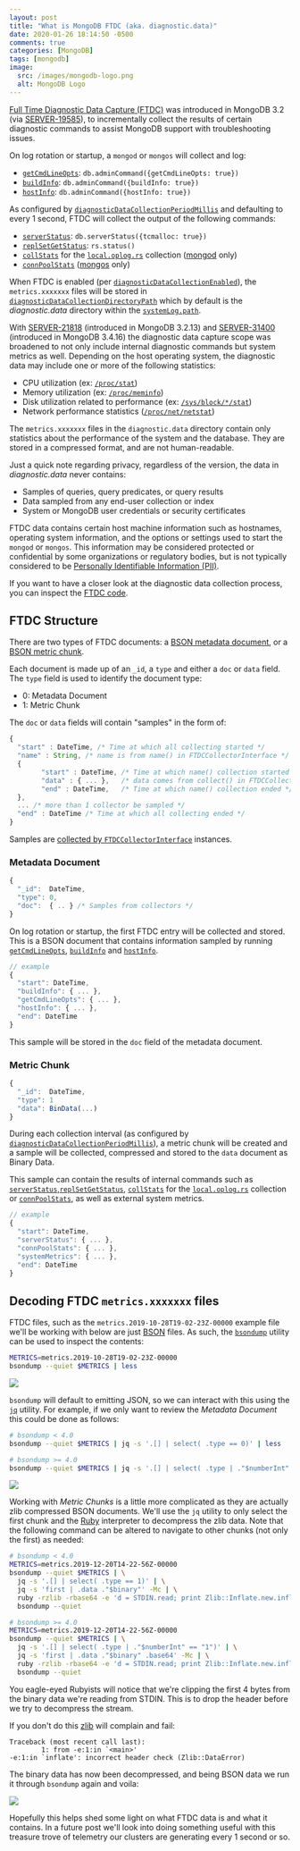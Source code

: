 ```yaml
---
layout: post
title: "What is MongoDB FTDC (aka. diagnostic.data)"
date: 2020-01-26 18:14:50 -0500
comments: true
categories: [MongoDB]
tags: [mongodb]
image:
  src: /images/mongodb-logo.png
  alt: MongoDB Logo
---
```


[Full Time Diagnostic Data Capture (FTDC)](https://docs.mongodb.com/manual/administration/analyzing-mongodb-performance/#full-time-diagnostic-data-capture) was introduced in MongoDB 3.2 (via [SERVER-19585](https://jira.mongodb.org/browse/SERVER-19585)), to incrementally collect the results of certain diagnostic commands to assist MongoDB support with troubleshooting issues.

On log rotation or startup, a `mongod` or `mongos` will collect and log:

- [`getCmdLineOpts`](https://docs.mongodb.com/manual/reference/command/getCmdLineOpts/): `db.adminCommand({getCmdLineOpts: true})`
- [`buildInfo`](https://docs.mongodb.com/manual/reference/command/buildInfo/): `db.adminCommand({buildInfo: true})`
- [`hostInfo`](https://docs.mongodb.com/manual/reference/command/hostInfo/): `db.adminCommand({hostInfo: true})`

As configured by [`diagnosticDataCollectionPeriodMillis`](https://docs.mongodb.com/manual/reference/parameters/index.html#param.diagnosticDataCollectionPeriodMillis) and defaulting to every 1 second, FTDC will collect the output of the following commands:

- [`serverStatus`](https://docs.mongodb.com/manual/reference/command/serverStatus/): `db.serverStatus({tcmalloc: true})`
- [`replSetGetStatus`](https://docs.mongodb.com/manual/reference/command/replSetGetStatus/): `rs.status()`
- [`collStats`](https://docs.mongodb.com/manual/reference/command/collStats/) for the [`local.oplog.rs`](https://docs.mongodb.com/manual/reference/local-database/#local.oplog.rs) collection ([mongod](https://docs.mongodb.com/manual/reference/program/mongod/#bin.mongod) only)
- [`connPoolStats`](https://docs.mongodb.com/manual/reference/command/connPoolStats/#dbcmd.connPoolStats) ([mongos](https://docs.mongodb.com/manual/reference/program/mongos/#bin.mongos) only)

When FTDC is enabled (per [`diagnosticDataCollectionEnabled`](https://docs.mongodb.com/manual/reference/parameters/index.html#param.diagnosticDataCollectionEnabled)), the `metrics.xxxxxxx` files will be stored in [`diagnosticDataCollectionDirectoryPath`](https://docs.mongodb.com/manual/reference/parameters/index.html#param.diagnosticDataCollectionDirectoryPath) which by default is the _diagnostic.data_ directory within the [`systemLog.path`](https://docs.mongodb.com/manual/reference/configuration-options/#systemLog.path).

With [SERVER-21818](https://jira.mongodb.org/browse/SERVER-21818) (introduced in MongoDB 3.2.13) and [SERVER-31400](https://jira.mongodb.org/browse/SERVER-31400) (introduced in MongoDB 3.4.16) the diagnostic data capture scope was broadened to not only include internal diagnostic commands but system metrics as well. Depending on the host operating system, the diagnostic data may include one or more of the following statistics:

- CPU utilization (ex: [`/proc/stat`](http://www.linuxhowtos.org/System/procstat.htm))
- Memory utilization (ex: [`/proc/meminfo`](https://www.thegeekdiary.com/understanding-proc-meminfo-file-analyzing-memory-utilization-in-linux/))
- Disk utilization related to performance (ex: [`/sys/block/*/stat`](https://www.kernel.org/doc/Documentation/block/stat.txt))
- Network performance statistics ([`/proc/net/netstat`](https://unix.stackexchange.com/questions/435579/is-there-documentation-for-proc-net-netstat-and-proc-net-snmp))

The `metrics.xxxxxxx` files in the `diagnostic.data` directory contain only statistics about the performance of the system and the database. They are stored in a compressed format, and are not human-readable.

Just a quick note regarding privacy, regardless of the version, the data in _diagnostic.data_ never contains:

- Samples of queries, query predicates, or query results
- Data sampled from any end-user collection or index
- System or MongoDB user credentials or security certificates

FTDC data contains certain host machine information such as hostnames, operating system information, and the options or settings used to start the `mongod` or `mongos`. This information may be considered protected or confidential by some organizations or regulatory bodies, but is not typically considered to be [Personally Identifiable Information (PII)](https://en.wikipedia.org/wiki/Personal_data).

If you want to have a closer look at the diagnostic data collection process, you can inspect the [FTDC code](https://github.com/mongodb/mongo/tree/master/src/mongo/db/ftdc).

## FTDC Structure

<!-- MORE -->

There are two types of FTDC documents: a [BSON metadata document](https://github.com/mongodb/mongo/blob/r4.2.3/src/mongo/db/ftdc/util.h#L136), or a [BSON metric chunk](https://github.com/mongodb/mongo/blob/r4.2.3/src/mongo/db/ftdc/util.h#L150).

Each document is made up of an `_id`, a `type` and either a `doc` or `data` field. The `type` field is used to identify the document type:

- 0: Metadata Document
- 1: Metric Chunk

The `doc` or `data` fields will contain "samples" in the form of:

```javascript
{
  "start" : DateTime, /* Time at which all collecting started */
  "name" : String, /* name is from name() in FTDCCollectorInterface */
  {
        "start" : DateTime, /* Time at which name() collection started */
        "data" : { ... },   /* data comes from collect() in FTDCCollectorInterface */
        "end" : DateTime,   /* Time at which name() collection ended */
  },
  ... /* more than 1 collector be sampled */
  "end" : DateTime /* Time at which all collecting ended */
}
```

Samples are [collected by `FTDCCollectorInterface`](https://github.com/mongodb/mongo/blob/r4.2.3/src/mongo/db/ftdc/collector.h#L110) instances.

### Metadata Document

```javascript
{
  "_id":  DateTime,
  "type": 0,
  "doc":  { .. } /* Samples from collectors */
}
```

On log rotation or startup, the first FTDC entry will be collected and stored. This is a BSON document that contains information sampled by running [`getCmdLineOpts`](https://docs.mongodb.com/manual/reference/command/getCmdLineOpts/), [`buildInfo`](https://docs.mongodb.com/manual/reference/command/buildInfo/) and [`hostInfo`](https://docs.mongodb.com/manual/reference/command/hostInfo/).

```javascript
// example
{
  "start": DateTime,
  "buildInfo": { ... },
  "getCmdLineOpts": { ... },
  "hostInfo": { ... },
  "end": DateTime
}
```

This sample will be stored in the `doc` field of the metadata document.

### Metric Chunk

```javascript
{
  "_id":  DateTime,
  "type": 1
  "data": BinData(...)
}
```

During each collection interval (as configured by [`diagnosticDataCollectionPeriodMillis`](https://docs.mongodb.com/manual/reference/parameters/index.html#param.diagnosticDataCollectionPeriodMillis)), a metric chunk will be created and a sample will be collected, compressed and stored to the `data` document as Binary Data.

This sample can contain the results of internal commands such as [`serverStatus`](https://docs.mongodb.com/manual/reference/command/serverStatus/),[`replSetGetStatus`](https://docs.mongodb.com/manual/reference/command/replSetGetStatus/), [`collStats`](https://docs.mongodb.com/manual/reference/command/collStats/) for the [`local.oplog.rs`](https://docs.mongodb.com/manual/reference/local-database/#local.oplog.rs) collection or [`connPoolStats`](https://docs.mongodb.com/manual/reference/command/connPoolStats/#dbcmd.connPoolStats), as well as external system metrics.

```javascript
// example
{
  "start": DateTime,
  "serverStatus": { ... },
  "connPoolStats": { ... },
  "systemMetrics": { ... },
  "end": DateTime
}
```

## Decoding FTDC `metrics.xxxxxxx` files

FTDC files, such as the `metrics.2019-10-28T19-02-23Z-00000` example file we'll be working with below are just [BSON](http://bsonspec.org/) files. As such, the [`bsondump`](https://docs.mongodb.com/manual/reference/program/bsondump/) utility can be used to inspect the contents:

```bash
METRICS=metrics.2019-10-28T19-02-23Z-00000
bsondump --quiet $METRICS | less
```

![](/images/ftdc-001.png)

`bsondump` will default to emitting JSON, so we can interact with this using the [`jq`]() utility. For example, if we only want to review the _Metadata Document_ this could be done as follows:

```bash
# bsondump < 4.0
bsondump --quiet $METRICS | jq -s '.[] | select( .type == 0)' | less

# bsondump >= 4.0
bsondump --quiet $METRICS | jq -s '.[] | select( .type | ."$numberInt" == "0")' | less
```

![](/images/ftdc-002.png)

Working with _Metric Chunks_ is a little more complicated as they are actually zlib compressed BSON documents. We'll use the `jq` utility to only select the first chunk and the [Ruby](https://www.ruby-lang.org/en/) interpreter to decompress the zlib data. Note that the following command can be altered to navigate to other chunks (not only the first) as needed:

```bash
# bsondump < 4.0
METRICS=metrics.2019-12-20T14-22-56Z-00000
bsondump --quiet $METRICS | \
  jq -s '.[] | select( .type == 1)' | \
  jq -s 'first | .data ."$binary"' -Mc | \
  ruby -rzlib -rbase64 -e 'd = STDIN.read; print Zlib::Inflate.new.inflate(Base64.decode64(d)[4..-1])' | \
  bsondump --quiet

# bsondump >= 4.0
METRICS=metrics.2019-12-20T14-22-56Z-00000
bsondump --quiet $METRICS | \
  jq -s '.[] | select( .type | ."$numberInt" == "1")' | \
  jq -s 'first | .data ."$binary" .base64' -Mc | \
  ruby -rzlib -rbase64 -e 'd = STDIN.read; print Zlib::Inflate.new.inflate(Base64.decode64(d)[4..-1])' | \
  bsondump --quiet
```

You eagle-eyed Rubyists will notice that we're clipping the first 4 bytes from the binary data we're reading from STDIN. This is to drop the header before we try to decompress the stream.

If you don't do this [zlib](https://www.zlib.net/) will complain and fail:

```
Traceback (most recent call last):
        1: from -e:1:in `<main>'
-e:1:in `inflate': incorrect header check (Zlib::DataError)
```

The binary data has now been decompressed, and being BSON data we run it through `bsondump` again and voila:

![](/images/ftdc-003.png)

Hopefully this helps shed some light on what FTDC data is and what it contains. In a future post we'll look into doing something useful with this treasure trove of telemetry our clusters are generating every 1 second or so.